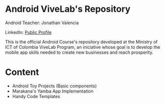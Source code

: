 Android ViveLab's Repository
============================
Android Teacher: Jonathan Valencia  

LinkedIn: [Public Profile](http://www.linkedin.com/pub/jonathan-valencia-espitia/63/57b/849)

This is the official Android Course's repository  developed at the Ministry of ICT of Colombia ViveLab Program, an iniciative whose goal is to develop the mobile app skills needed to create new businesses and reach prosperity.

Content
=========================================
* Android Toy Projects (Basic components)
* Marakana's Yamba App Implementation
* Handy Code Templates
